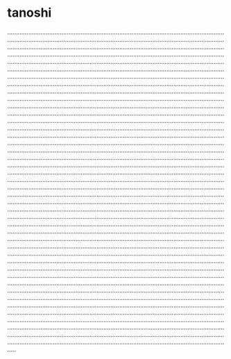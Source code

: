 # tanoshi
.........................................................................................................................................................................................................................................................................................................................................................................................................................................................................................................................................................................................................................................................................................................................................................................................................................................................................................................................................................................................................................................................................................................................................................................................................................................................................................................................................................................................................................................................................................................................................................................................................................................................................................................................................................................................................................................................................................................................................................................................................................................................................................................................................................................................................................................................................................................................................................................................................................................................................................................................................................................................................................................................................................................................................................................................................................................................................................................................................................................................................................................................................................................................................................................................................................................................................................................................................................................................................................................................................................................................................................................................................................................................................................................................................................................................................................................................................................................................................................................................................................................................................................................................................................................................................................................................................................................................................................................................................................................................................................................................................................................................................................................................................................................................................................................................................................................................................................................................................................................................................................................................................................................................................................................................................................................................................................................................................................................................................................................................................................................................................................